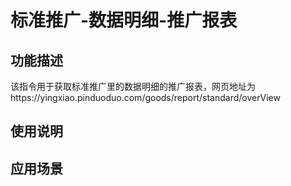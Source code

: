 # 标准推广-数据明细-推广报表
## 功能描述
该指令用于获取标准推广里的数据明细的推广报表，网页地址为https://yingxiao.pinduoduo.com/goods/report/standard/overView
## 使用说明
## 应用场景
